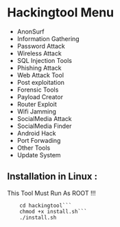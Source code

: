 

# Hackingtool Menu
- AnonSurf                  
- Information Gathering
- Password Attack
- Wireless Attack
- SQL Injection Tools 
- Phishing Attack 
- Web Attack Tool
- Post exploitation
- Forensic Tools
- Payload Creator
- Router Exploit
- Wifi Jamming
- SocialMedia Attack
- SocialMedia Finder 
- Android Hack
- Port Forwading
- Other Tools 
- Update System


## Installation in Linux :

This Tool Must Run As ROOT !!!

``` git clone https://github.com/Z4nzu/hackingtool.git
    cd hackingtool```
    chmod +x install.sh```
    ./install.sh
```
